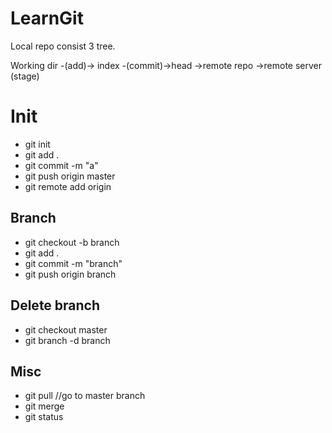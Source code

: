 # LearnGit
Local repo consist 3 tree.

Working dir -(add)-> index -(commit)->head ->remote repo ->remote server
                     (stage)

# Init

- git init
- git add .
- git commit -m "a"
- git push origin master
- git remote add origin <server>


## Branch

- git checkout -b branch
- git add .
- git commit -m  "branch"
- git push origin branch

## Delete branch

- git checkout master
- git branch -d branch

## Misc
- git pull //go to master branch
- git merge
- git status
